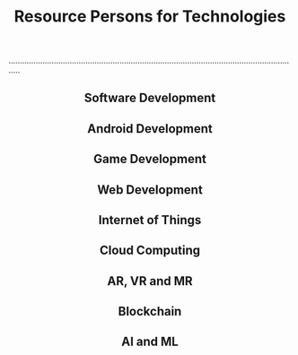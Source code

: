 # <center>Resource Persons for Technologies</center>
\
\
.................................................................................................................................
## <center>Software Development</center>

## <center>Android Development</center>

## <center>Game Development</center>

## <center>Web Development</center>

## <center>Internet of Things</center>

## <center>Cloud Computing</center>

## <center>AR, VR and MR</center>

## <center>Blockchain</center>

## <center>AI and ML</center>
